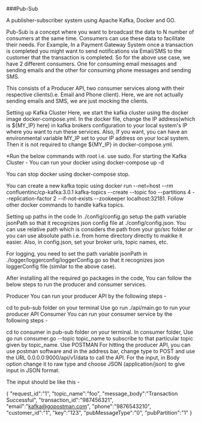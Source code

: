 ###Pub-Sub

A publisher-subscriber system using Apache Kafka, Docker and GO.

Pub-Sub is a concept where you want to broadcast the data to N number of consumers at the same time. Consumers can use these data to facilitate their needs. For Example, In a Payment Gateway System once a transaction is completed you might want to send notifications via Email/SMS to the customer that the transaction is completed. So for the above use case, we have 2 different consumers. One for consuming email messages and sending emails and the other for consuming phone messages and sending SMS.

This consists of a Producer API, two consumer services along with their respective clients(i.e. Email and Phone client). Here, we are not actually sending emails and SMS, we are just mocking the clients.




Setting up Kafka Cluster
Here, we start the kafka cluster using the docker image docker-compose.yml. In the docker file, change the IP address(which is ${MY_IP} here) in kafka brokers configuration to your local system's IP where you want to run these services. Also, If you want, you can have an environmental variable MY_IP set to your IP address on your local system. Then it is not required to change ${MY_IP} in docker-compose.yml.

*Run the below commands with root i.e. use sudo. For starting the Kafka Cluster - You can run your docker using docker-compose up -d

You can stop docker using docker-compose stop.

You can create a new kafka topic using docker run --net=host --rm confluentinc/cp-kafka:3.0.1 kafka-topics --create --topic foo --partitions 4 --replication-factor 2 --if-not-exists --zookeeper localhost:32181. Follow other docker commands to handle kafka topics.

Setting up paths in the code
In ./config/config.go setup the path variable jsonPath so that it recognizes json config file at ./config/config.json. You can use relative path which is considers the path from your go/src folder or you can use absolute path i.e. from home directory directly to maklke it easier. Also, in config.json, set your broker urls, topic names, etc.

For logging, you need to set the path variable jsonPath in ./logger/loggerconfig/loggerConfig.go so that it recognizes json loggerConfig file (similar to the above case).

After installing all the required go packages in the code, You can follow the below steps to run the producer and consumer services.

Producer
You can run your producer API by the following steps -

cd to pub-sub folder on your terminal
Use go run ./api/main.go to run your producer API
Consumer
You can run your consumer service by the following steps -

cd to consumer in pub-sub folder on your terminal.
In consumer folder, Use go run consumer.go --topic topic_name to subscribe to that particular topic given by topic_name.
Use POSTMAN
For hitting the producer API, you can use postman software and in the address bar, change type to POST and use the URL 0.0.0.0:9000/api/v1/data to call the API. For the input, in Body option change it to raw type and choose JSON (application/json) to give input in JSON format.

The input should be like this -

{
	"request_id":"1",
	"topic_name":"foo",
	"message_body":"Transaction Successful",
	"transaction_id":"987456321",
	"email":"kafka@gopostman.com",
	"phone":"9876543210",
	"customer_id":"1",
	"key":"123",
	"pubMessageType":"0",
	"pubPartition":"1"
}
